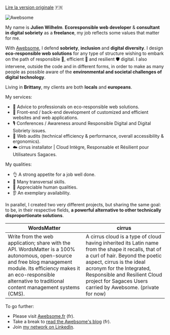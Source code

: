 [Lire la version originale](README.md) :fr:

![Awebsome](https://awebsome.fr/static/julien-wilhelm-awebsome-logo-2.png)

My name is **Julien Wilhelm**. **Ecoresponsible web developer** & **consultant in digital sobriety** as a **freelance**, my job reflects some values that matter for me. 

With [Awebsome](https://awebsome.fr), I defend **sobriety**, **inclusion** and **digital diversity**. I design **eco-responsible web solutions** for any type of structure wishing to embark on the path of responsible 🌿️, efficient 🚀️ and resilient 🛡️ digital. I also intervene, outside the code and in different forms, in order to make as many people as possible aware of the **environmental and societal challenges of digital technology**. 

Living in **Brittany**, my clients are both **locals** and **europeans**.

My services:
- 🌱️ Advice to professionals on eco-responsible web solutions. 
- 🚀 Front-end / back-end development of customized and efficient websites and web applications. 
- 🎙️ Conferences / Awareness around Responsible Digital and Digital Sobriety issues.
- 🔎 Web audits (technical efficiency & performance, overall accessibility & ergonomics). 
- ☁️ cirrus installator | Cloud Intègre, Responsable et Résilient pour Utilisateurs Sagaces.

My qualities:
- 👌 A strong appetite for a job well done.
- 💪 Many transversal skills.
- 🤝 Appreciable human qualities.
- 👂 An exemplary availability.

In parallel, I created two very different projects, but sharing the same goal: to be, in their respective fields, **a powerful alternative to other technically disproportionate solutions**.

WordsMatter | cirrus
------------ | -------------
Write from the web application; share with the API. WordsMatter is a 100% autonomous, open-source and free blog management module. Its efficiency makes it an eco-responsible alternative to traditional content management systems (CMS). | A cirrus cloud is a type of cloud having inherited its Latin name from the shape it recalls, that of a curl of hair. Beyond the poetic aspect, cirrus is the ideal acronym for the Integrated, Responsible and Resilient Cloud project for Sagaces Users carried by Awebsome. (private for now)

To go further:

- Please visit [Awebsome.fr](https://awebsome.fr) (fr).  
- Take a break to [read the Awebsome's blog](https://awebsome.fr/blog-awebsome/) (fr).  
- Join [my network on LinkedIn](https://www.linkedin.com/in/julien-wilhelm/).
